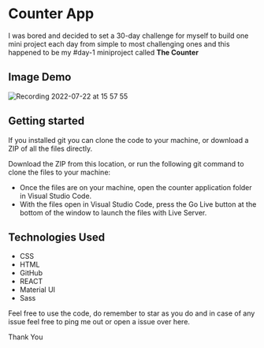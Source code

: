 # Counter App

I was bored and decided to set a 30-day challenge for myself to build one mini project each day from simple to most challenging ones and this happened to be my #day-1 miniproject called **The Counter**

## Image Demo

![Recording 2022-07-22 at 15 57 55](https://user-images.githubusercontent.com/48631109/180467162-a1438e94-9638-472d-a904-40482d3558ca.gif)

## Getting started
If you installed git you can clone the code to your machine, or download a ZIP of all the files directly.

Download the ZIP from this location, or run the following git command to clone the files to your machine:
- Once the files are on your machine, open the counter application folder in Visual Studio Code.
- With the files open in Visual Studio Code, press the Go Live button at the bottom of the window to launch the files with Live Server.

## Technologies Used
* CSS
* HTML
* GitHub
* REACT
* Material UI
* Sass

Feel free to use the code, do remember to star as you do and in case of any issue feel free to ping me out or open a issue over here.

Thank You
